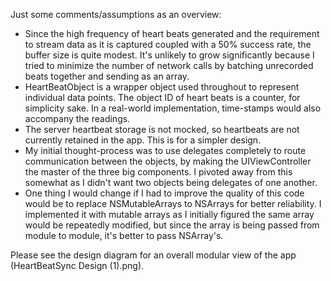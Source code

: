 Just some comments/assumptions as an overview:
- Since the high frequency of heart beats generated and the requirement to stream data as it is captured coupled with a 50% success rate, the buffer size is quite modest. It's unlikely to grow significantly because I tried to minimize the number of network calls by batching unrecorded beats together and sending as an array.
- HeartBeatObject is a wrapper object used throughout to represent individual data points. The object ID of heart beats is a counter, for simplicity sake. In a real-world implementation, time-stamps would also accompany the readings. 
- The server heartbeat storage is not mocked, so heartbeats are not currently retained in the app. This is for a simpler design.
- My initial thought-process was to use delegates completely to route communication between the objects, by making the UIViewController the master of the three big components. I pivoted away from this somewhat as I didn't want two objects being delegates of one another.
- One thing I would change if I had to improve the quality of this code would be to replace NSMutableArrays to NSArrays for better reliability. I implemented it with mutable arrays as I initially figured the same array would be repeatedly modified, but since the array is being passed from module to module, it's better to pass NSArray's.

Please see the design diagram for an overall modular view of the app (HeartBeatSync Design (1).png).
